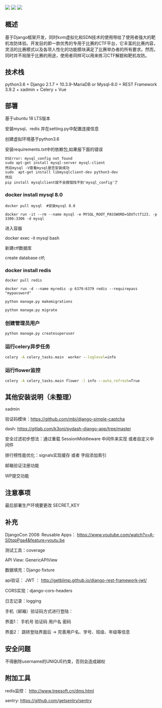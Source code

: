![](https://img.shields.io/badge/Version-1.0.0-green.svg)
![](https://img.shields.io/badge/License-MIT-blue.svg)
![](https://img.shields.io/badge/Author-SDUTSecLab-yellow.svg)


## 概述
基于Django框架开发，同时kvm虚拟化和SDN技术的使用带给了使用者强大的靶机攻防体验。开发目的即一款优秀的专用于比赛的CTF平台，它丰富的比赛内容，灵活的比赛模式以及各项人性化的功能模块满足了比赛举办者的所有要求。然而，同时并不局限于比赛的用途，使用者同样可以用来练习CTF解题和靶机攻防。
## 技术栈

python3.6 + Django 2.1.7 + 10.3.9-MariaDB or Mysql-8.0 + REST Framework 3.9.2 + xadmin + Celery + Vue

## 部署
基于ubuntu 18 LTS版本

安装mysql、redis 并在setting.py中配置连接信息

创建虚拟环境基于python3.6

安装requirements.txt中的依赖包,如果报下面的错误
```
OSError: mysql_config not found
sudo apt-get install mysql-server mysql-client
然后mysql -V查看mysql是否安装成功
sudo  apt-get install libmysqlclient-dev python3-dev
然后
pip install mysqlclient就不会报错找不到'mysql_config'了
```
    
### docker install mysql 8.0 
```
docker pull mysql  #安装mysql 8.0
```
```
docker run -it --rm --name mysql -e MYSQL_ROOT_PASSWORD=SDUTctf123. -p 3306:3306 -d mysql 
```
进入容器

docker exec -it mysql bash 

新建ctf数据库

create database ctf;

### docker install redis
```
docker pull redis

docker run -d --name myredis -p 6379:6379 redis --requirepass "mypassword"  
  
python manage.py makemigrations

python manage.py migrate
```
### 创建管理员用户
```
python manage.py createsuperuser
```
### 运行celery异步任务
```cmd
celery -A celery_tasks.main  worker --loglevel=info
```
### 运行flower监控
```cmd
celery -A celery_tasks.main flower -l info --auto_refresh=True
```

## 其他安装说明（未整理）
xadmin 

验证码模块：https://github.com/mbi/django-simple-captcha

dash: https://gitlab.com/k3oni/pydash-django-app/tree/master

安全过滤初步想法：通过重载 SessionMiddleware 中间件来实现 或者自定义中间件

排行榜性能优化：signals实现缓存  或者 字段添加索引

邮箱验证注册功能

WP提交功能

## 注意事项

最后部署生产环境要更改 SECRET_KEY 

## 补充
DjangoCon 2008: Reusable Apps： https://www.youtube.com/watch?v=A-S0tqpPga4&feature=youtu.be

测试工具：coverage

API View: GenericAPIView

数据填充：Django  fixture

api验证： JWT  ： http://getblimp.github.io/django-rest-framework-jwt/

CORS实现：django-cors-headers

日志记录：logging


手机（邮箱）验证码方式进行登陆：

界面1： 手机号 验证码  用户名  密码

界面2： 跳转登陆界面后 -> 完善用户名、学号、班级、年级等信息

## 安全问题

不得删除username的UNIQUE约束，否则会造成越权

## 附加工具
redis监控： http://www.treesoft.cn/dms.html

sentry: https://github.com/getsentry/sentry




  

